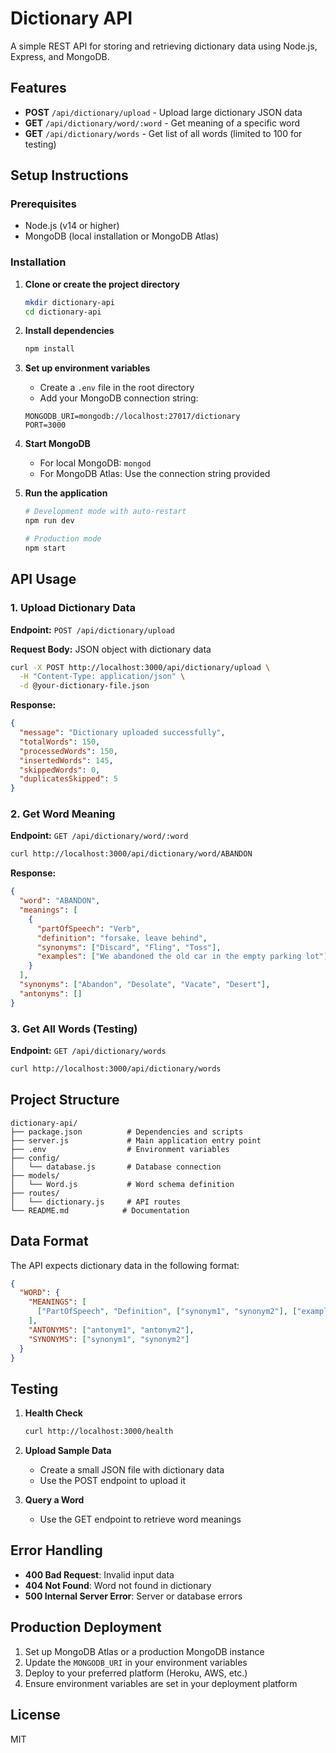 # Dictionary API

A simple REST API for storing and retrieving dictionary data using Node.js, Express, and MongoDB.

## Features

- **POST** `/api/dictionary/upload` - Upload large dictionary JSON data
- **GET** `/api/dictionary/word/:word` - Get meaning of a specific word
- **GET** `/api/dictionary/words` - Get list of all words (limited to 100 for testing)

## Setup Instructions

### Prerequisites
- Node.js (v14 or higher)
- MongoDB (local installation or MongoDB Atlas)

### Installation

1. **Clone or create the project directory**
   ```bash
   mkdir dictionary-api
   cd dictionary-api
   ```

2. **Install dependencies**
   ```bash
   npm install
   ```

3. **Set up environment variables**
   - Create a `.env` file in the root directory
   - Add your MongoDB connection string:
   ```
   MONGODB_URI=mongodb://localhost:27017/dictionary
   PORT=3000
   ```

4. **Start MongoDB**
   - For local MongoDB: `mongod`
   - For MongoDB Atlas: Use the connection string provided

5. **Run the application**
   ```bash
   # Development mode with auto-restart
   npm run dev
   
   # Production mode
   npm start
   ```

## API Usage

### 1. Upload Dictionary Data

**Endpoint:** `POST /api/dictionary/upload`

**Request Body:** JSON object with dictionary data

```bash
curl -X POST http://localhost:3000/api/dictionary/upload \
  -H "Content-Type: application/json" \
  -d @your-dictionary-file.json
```

**Response:**
```json
{
  "message": "Dictionary uploaded successfully",
  "totalWords": 150,
  "processedWords": 150,
  "insertedWords": 145,
  "skippedWords": 0,
  "duplicatesSkipped": 5
}
```

### 2. Get Word Meaning

**Endpoint:** `GET /api/dictionary/word/:word`

```bash
curl http://localhost:3000/api/dictionary/word/ABANDON
```

**Response:**
```json
{
  "word": "ABANDON",
  "meanings": [
    {
      "partOfSpeech": "Verb",
      "definition": "forsake, leave behind",
      "synonyms": ["Discard", "Fling", "Toss"],
      "examples": ["We abandoned the old car in the empty parking lot"]
    }
  ],
  "synonyms": ["Abandon", "Desolate", "Vacate", "Desert"],
  "antonyms": []
}
```

### 3. Get All Words (Testing)

**Endpoint:** `GET /api/dictionary/words`

```bash
curl http://localhost:3000/api/dictionary/words
```

## Project Structure

```
dictionary-api/
├── package.json          # Dependencies and scripts
├── server.js             # Main application entry point
├── .env                  # Environment variables
├── config/
│   └── database.js       # Database connection
├── models/
│   └── Word.js           # Word schema definition
├── routes/
│   └── dictionary.js     # API routes
└── README.md            # Documentation
```

## Data Format

The API expects dictionary data in the following format:

```json
{
  "WORD": {
    "MEANINGS": [
      ["PartOfSpeech", "Definition", ["synonym1", "synonym2"], ["example1"]]
    ],
    "ANTONYMS": ["antonym1", "antonym2"],
    "SYNONYMS": ["synonym1", "synonym2"]
  }
}
```

## Testing

1. **Health Check**
   ```bash
   curl http://localhost:3000/health
   ```

2. **Upload Sample Data**
   - Create a small JSON file with dictionary data
   - Use the POST endpoint to upload it

3. **Query a Word**
   - Use the GET endpoint to retrieve word meanings

## Error Handling

- **400 Bad Request**: Invalid input data
- **404 Not Found**: Word not found in dictionary
- **500 Internal Server Error**: Server or database errors

## Production Deployment

1. Set up MongoDB Atlas or a production MongoDB instance
2. Update the `MONGODB_URI` in your environment variables
3. Deploy to your preferred platform (Heroku, AWS, etc.)
4. Ensure environment variables are set in your deployment platform

## License

MIT